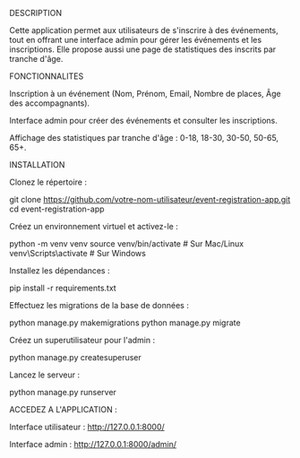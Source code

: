 DESCRIPTION

Cette application permet aux utilisateurs de s'inscrire à des événements, tout en offrant une interface admin pour gérer les événements et les inscriptions. Elle propose aussi une page de statistiques des inscrits par tranche d'âge.

FONCTIONNALITES

Inscription à un événement (Nom, Prénom, Email, Nombre de places, Âge des accompagnants).

Interface admin pour créer des événements et consulter les inscriptions.

Affichage des statistiques par tranche d'âge : 0-18, 18-30, 30-50, 50-65, 65+.

INSTALLATION

Clonez le répertoire :

git clone https://github.com/votre-nom-utilisateur/event-registration-app.git
cd event-registration-app

Créez un environnement virtuel et activez-le :

python -m venv venv
source venv/bin/activate  # Sur Mac/Linux
venv\Scripts\activate    # Sur Windows

Installez les dépendances :

pip install -r requirements.txt

Effectuez les migrations de la base de données :

python manage.py makemigrations
python manage.py migrate

Créez un superutilisateur pour l'admin :

python manage.py createsuperuser

Lancez le serveur :

python manage.py runserver

ACCEDEZ A L'APPLICATION :

Interface utilisateur : http://127.0.0.1:8000/

Interface admin : http://127.0.0.1:8000/admin/
